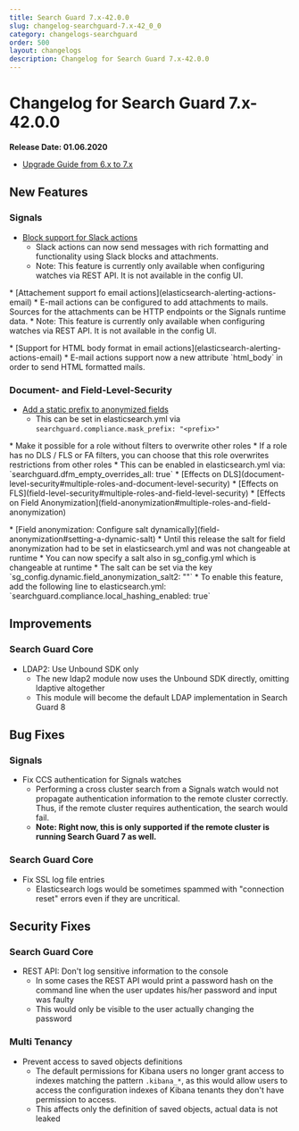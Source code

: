 ```yaml
---
title: Search Guard 7.x-42.0.0
slug: changelog-searchguard-7.x-42_0_0
category: changelogs-searchguard
order: 500
layout: changelogs
description: Changelog for Search Guard 7.x-42.0.0	
---
```


# Changelog for Search Guard 7.x-42.0.0

<!--- Copyright 2020 floragunn GmbH -->

**Release Date: 01.06.2020**

* [Upgrade Guide from 6.x to 7.x](../_docs_installation/installation_upgrading_6_7.md)

## New Features



### Signals

* [Block support for Slack actions](elasticsearch-alerting-actions-slack#slack-blocks)
  * Slack actions can now send messages with rich formatting and functionality using Slack blocks and attachments.
  * Note: This feature is currently only available when configuring watches via REST API. It is not available in the config UI.
<p />
* [Attachement support fo email actions](elasticsearch-alerting-actions-email)
  * E-mail actions can be configured to add attachments to mails. Sources for the attachments can be HTTP endpoints or the Signals runtime data. 
  * Note: This feature is currently only available when configuring watches via REST API. It is not available in the config UI.
<p />
* [Support for HTML body format in email actions](elasticsearch-alerting-actions-email)
  * E-mail actions support now a new attribute `html_body` in order to send HTML formatted mails.  
<p />


### Document- and Field-Level-Security

* [Add a static prefix to anonymized fields](field-anonymization#prefixing-anonymized-fields)
  * This can be set in elasticsearch.yml via `searchguard.compliance.mask_prefix: "<prefix>"`
<p />
* Make it possible for a role without filters to overwrite other roles
  * If a role has no DLS / FLS or FA filters, you can choose that this role overwrites restrictions from other roles
  * This can be enabled in elasticsearch.yml via: `searchguard.dfm_empty_overrides_all: true`
  * [Effects on DLS](document-level-security#multiple-roles-and-document-level-security)
  * [Effects on FLS](field-level-security#multiple-roles-and-field-level-security)
  * [Effects on Field Anonymization](field-anonymization#multiple-roles-and-field-anonymization)
<p />
* [Field anonymization: Configure salt dynamically](field-anonymization#setting-a-dynamic-salt)
  * Until this release the salt for field anonymization had to be set in elasticsearch.yml and was not changeable at runtime
  * You can now specify a salt also in sg_config.yml which is changeable at runtime
  * The salt can be set via the key `sg_config.dynamic.field_anonymization_salt2: "<salt>"`
  * To enable this feature, add the following line to elasticsearch.yml: `searchguard.compliance.local_hashing_enabled: true` 
<p />


## Improvements



### Search Guard Core

* LDAP2: Use Unbound SDK only
  * The new ldap2 module now uses the Unbound SDK directly, omitting ldaptive altogether
  * This module will become the default LDAP implementation in Search Guard 8
<p />


## Bug Fixes



### Signals

* Fix CCS authentication for Signals watches
  * Performing a cross cluster search from a Signals watch would not propagate authentication information to the remote cluster correctly. Thus, if the remote cluster requires authentication, the search would fail.
  * **Note: Right now, this is only supported if the remote cluster is running Search Guard 7 as well.**
<p />


### Search Guard Core

* Fix SSL log file entries
  * Elasticsearch logs would be sometimes spammed with "connection reset" errors even if they are uncritical.
<p />


## Security Fixes



### Search Guard Core

* REST API: Don't log sensitive information to the console
  * In some cases the REST API would print a password hash on the command line when the user updates his/her password and input was faulty
  * This would only be visible to the user actually changing the password
<p />


### Multi Tenancy

* Prevent access to saved objects definitions
  * The default permissions for Kibana users no longer grant access to indexes matching the pattern `.kibana_*`, as this would allow users to access the configuration indexes of Kibana tenants they don't have permission to access. 
  * This affects only the definition of saved objects, actual data is not leaked
<p />


